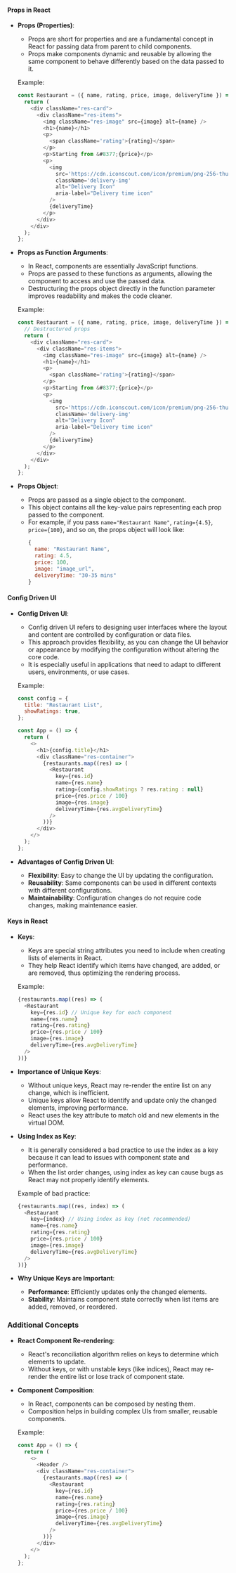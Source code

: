 #### Props in React

- **Props (Properties)**:
  - Props are short for properties and are a fundamental concept in React for passing data from parent to child components.
  - Props make components dynamic and reusable by allowing the same component to behave differently based on the data passed to it.

  Example:
  ```javascript
  const Restaurant = ({ name, rating, price, image, deliveryTime }) => {
    return (
      <div className="res-card">
        <div className="res-items">
          <img className="res-image" src={image} alt={name} />
          <h1>{name}</h1>
          <p>
            <span className='rating'>{rating}</span>
          </p>
          <p>Starting from &#8377;{price}</p>
          <p>
            <img
              src='https://cdn.iconscout.com/icon/premium/png-256-thumb/small-size-delivery-4984739-4142591.png'
              className='delivery-img'
              alt="Delivery Icon"
              aria-label="Delivery time icon"
            />
            {deliveryTime}
          </p>
        </div>
      </div>
    );
  };
  ```

- **Props as Function Arguments**:
  - In React, components are essentially JavaScript functions.
  - Props are passed to these functions as arguments, allowing the component to access and use the passed data.
  - Destructuring the props object directly in the function parameter improves readability and makes the code cleaner.

  Example:
  ```javascript
  const Restaurant = ({ name, rating, price, image, deliveryTime }) => {
    // Destructured props
    return (
      <div className="res-card">
        <div className="res-items">
          <img className="res-image" src={image} alt={name} />
          <h1>{name}</h1>
          <p>
            <span className='rating'>{rating}</span>
          </p>
          <p>Starting from &#8377;{price}</p>
          <p>
            <img
              src='https://cdn.iconscout.com/icon/premium/png-256-thumb/small-size-delivery-4984739-4142591.png'
              className='delivery-img'
              alt="Delivery Icon"
              aria-label="Delivery time icon"
            />
            {deliveryTime}
          </p>
        </div>
      </div>
    );
  };
  ```

- **Props Object**:
  - Props are passed as a single object to the component.
  - This object contains all the key-value pairs representing each prop passed to the component.
  - For example, if you pass `name="Restaurant Name"`, `rating={4.5}`, `price={100}`, and so on, the props object will look like:
    ```javascript
    {
      name: "Restaurant Name",
      rating: 4.5,
      price: 100,
      image: "image_url",
      deliveryTime: "30-35 mins"
    }
    ```

#### Config Driven UI

- **Config Driven UI**:
  - Config driven UI refers to designing user interfaces where the layout and content are controlled by configuration or data files.
  - This approach provides flexibility, as you can change the UI behavior or appearance by modifying the configuration without altering the core code.
  - It is especially useful in applications that need to adapt to different users, environments, or use cases.

  Example:
  ```javascript
  const config = {
    title: "Restaurant List",
    showRatings: true,
  };

  const App = () => {
    return (
      <>
        <h1>{config.title}</h1>
        <div className="res-container">
          {restaurants.map((res) => (
            <Restaurant
              key={res.id}
              name={res.name}
              rating={config.showRatings ? res.rating : null}
              price={res.price / 100}
              image={res.image}
              deliveryTime={res.avgDeliveryTime}
            />
          ))}
        </div>
      </>
    );
  };
  ```

- **Advantages of Config Driven UI**:
  - **Flexibility**: Easy to change the UI by updating the configuration.
  - **Reusability**: Same components can be used in different contexts with different configurations.
  - **Maintainability**: Configuration changes do not require code changes, making maintenance easier.

#### Keys in React

- **Keys**:
  - Keys are special string attributes you need to include when creating lists of elements in React.
  - They help React identify which items have changed, are added, or are removed, thus optimizing the rendering process.

  Example:
  ```javascript
  {restaurants.map((res) => (
    <Restaurant
      key={res.id} // Unique key for each component
      name={res.name}
      rating={res.rating}
      price={res.price / 100}
      image={res.image}
      deliveryTime={res.avgDeliveryTime}
    />
  ))}
  ```

- **Importance of Unique Keys**:
  - Without unique keys, React may re-render the entire list on any change, which is inefficient.
  - Unique keys allow React to identify and update only the changed elements, improving performance.
  - React uses the key attribute to match old and new elements in the virtual DOM.

- **Using Index as Key**:
  - It is generally considered a bad practice to use the index as a key because it can lead to issues with component state and performance.
  - When the list order changes, using index as key can cause bugs as React may not properly identify elements.

  Example of bad practice:
  ```javascript
  {restaurants.map((res, index) => (
    <Restaurant
      key={index} // Using index as key (not recommended)
      name={res.name}
      rating={res.rating}
      price={res.price / 100}
      image={res.image}
      deliveryTime={res.avgDeliveryTime}
    />
  ))}
  ```

- **Why Unique Keys are Important**:
  - **Performance**: Efficiently updates only the changed elements.
  - **Stability**: Maintains component state correctly when list items are added, removed, or reordered.

### Additional Concepts

- **React Component Re-rendering**:
  - React's reconciliation algorithm relies on keys to determine which elements to update.
  - Without keys, or with unstable keys (like indices), React may re-render the entire list or lose track of component state.

- **Component Composition**:
  - In React, components can be composed by nesting them.
  - Composition helps in building complex UIs from smaller, reusable components.

  Example:
  ```javascript
  const App = () => {
    return (
      <>
        <Header />
        <div className="res-container">
          {restaurants.map((res) => (
            <Restaurant
              key={res.id}
              name={res.name}
              rating={res.rating}
              price={res.price / 100}
              image={res.image}
              deliveryTime={res.avgDeliveryTime}
            />
          ))}
        </div>
      </>
    );
  };
  ```